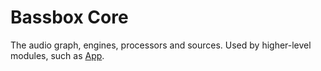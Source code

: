 # Bassbox Core
The audio graph, engines, processors and sources. Used by higher-level modules, such as [App](../app/README.md).
